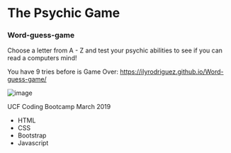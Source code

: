 
# The Psychic Game 
### Word-guess-game

Choose a letter from A - Z and test your psychic abilities to see if you can read a computers mind!

You have 9 tries before is Game Over:
https://ilyrodriguez.github.io/Word-guess-game/

![image](https://user-images.githubusercontent.com/24906805/58766462-e1929700-854c-11e9-8a9f-7192a492dd2a.png)

UCF Coding Bootcamp 
March 2019

- HTML
- CSS
- Bootstrap
- Javascript
